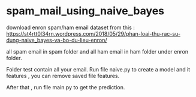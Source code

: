 # spam_mail_using_naive_bayes

download enron spam/ham email dataset from this : https://st4rtt0l34rn.wordpress.com/2018/05/29/phan-loai-thu-rac-su-dung-naive_bayes-va-bo-du-lieu-enron/

all spam email in spam folder and all ham email in ham folder under enron folder.

Folder test contain all your email. Run file naive.py to create a model and it features , you can remove saved file features.

After that , run file main.py to get the prediction.
